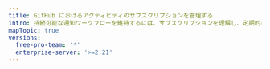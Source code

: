 ```yaml
---
title: GitHub におけるアクティビティのサブスクリプションを管理する
intro: 持続可能な通知ワークフローを維持するには、サブスクリプションを理解し、定期的に確認します。
mapTopic: true
versions:
  free-pro-team: '*'
  enterprise-server: '>=2.21'
---
```


